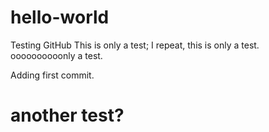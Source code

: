 # hello-world
Testing GitHub
This is only a test; I repeat, this is only a test.
oooooooooonly a test.

Adding first commit.

# another test?
